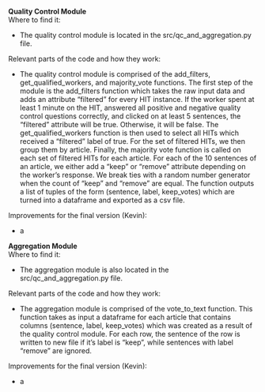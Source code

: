 **Quality Control Module**  
Where to find it:
* The quality control module is located in the src/qc_and_aggregation.py file. 

Relevant parts of the code and how they work:
* The quality control module is comprised of the add_filters, get_qualified_workers, and majority_vote functions. The first step of the module is the add_filters function which takes the raw input data and adds an attribute “filtered” for every HIT instance. If the worker spent at least 1 minute on the HIT, answered all positive and negative quality control questions correctly, and clicked on at least 5 sentences, the “filtered” attribute will be true. Otherwise, it will be false. The get_qualified_workers function is then used to select all HITs which received a “filtered” label of true. For the set of filtered HITs, we then group them by article. Finally, the majority vote function is called on each set of filtered HITs for each article. For each of the 10 sentences of an article, we either add a “keep” or “remove” attribute depending on the worker’s response. We break ties with a random number generator when the count of “keep” and “remove” are equal. The function outputs a list of tuples of the form (sentence, label, keep_votes) which are turned into a dataframe and exported as a csv file. 

Improvements for the final version (Kevin):
* a

**Aggregation Module**  
Where to find it:
* The aggregation module is also located in the src/qc_and_aggregation.py file. 

Relevant parts of the code and how they work:
* The aggregation module is comprised of the vote_to_text function. This function takes as input a dataframe for each article that contains columns (sentence, label, keep_votes) which was created as a result of the quality control module. For each row, the sentence of the row is written to new file if it’s label is “keep”, while sentences with label “remove” are ignored.  

Improvements for the final version (Kevin):
* a
